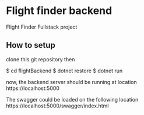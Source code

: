 # Flight finder backend
Flight Finder Fullstack project

## How to setup 
  clone this git repository
  then
  
  $ cd flightBackend 
  $ dotnet restore
  $ dotnet run
  
  now, the backend server should be running at location 
  https://localhost:5000
  
  The swagger could be loaded on the following location 
  https://localhost:5000/swagger/index.html
